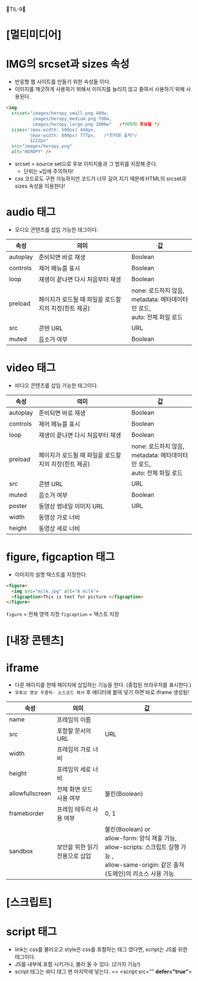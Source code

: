 🦄TIL-9🦄
# [멀티미디어]
# IMG의 srcset과 sizes 속성
- 반응형 웹 사이트를 만들기 위한 속성들 이다.
- 이미지를 깨긋하게 사용하기 위해서 이미지를 늘리지 않고 줄여서 사용하기 위해 사용된다.
```html
<img
  srcset="images/heropy_small.png 400w,
          images/heropy_medium.png 700w,
          images/heropy_large.png 1000w"   /*이미지 후보들 */
  sizes="(max-width: 500px) 444px,
         (max-width: 800px) 777px,   /*최적화 출력*/
         1222px"
  src="images/heropy.png"
  alt="HEROPY" />
```
- srcset = source set으로 후보 이미지들과 그 범위를 지정해 준다.
  - 단위는 `w`임에 주의하자!
- css 코드로도 구현 가능하지만 코드가 너무 길어 지기 때문에 HTML의 srcset과 sizes 속성을 이용한다!

# audio 태그
- 오디오 콘텐츠를 삽임 가능한 태그이다.

|속성|의미|값|
|------|---|---| 
|autoplay|준비되면 바로 재생|Boolean|	
|controls|제어 메뉴를 표시|Boolean|	
|loop|재생이 끝나면 다시 처음부터 재생|Boolean|	
|preload|	페이지가 로드될 때 파일을 로드할지의 지정(힌트 제공)|	none: 로드하지 않음,<br/>metadata: 메타데이터만 로드,<br/>auto: 전체 파일 로드
|src|	콘텐 URL|	URL	|
|muted|음소거 여부|Boolean|

# video 태그
- 비디오 콘텐츠를 삽임 가능한 태그이다.

|속성|의미|값|
|------|---|---| 
|autoplay|준비되면 바로 재생|Boolean|	
|controls|제어 메뉴를 표시|Boolean|	
|loop|재생이 끝나면 다시 처음부터 재생|Boolean|	
|preload|	페이지가 로드될 때 파일을 로드할지의 지정(힌트 제공)|	none: 로드하지 않음,<br/>metadata: 메타데이터만 로드,<br/>auto: 전체 파일 로드
|src|	콘텐 URL|	URL	|
|muted|음소거 여부|Boolean|
|poster|	동영상 썸네일 이미지 URL|	URL|
|width	|동영상 가로 너비|
|height|	동영상 세로 너비|

# figure, figcaption 태그
- 이미지의 설명 텍스트를 지정한다.
```html
<figure>
  <img src="milk.jpg" alt="A milk">
  <figcaption>This is text for picture </figcaption>
</figure>
```
`figure` = 전체 영역 지정
`figcaption` = 텍스트 지정

# [내장 콘텐츠]
# iframe
- 다른 페이지를 현재 페이지에 삽입하는 기능을 한다. (중첩된 브라우저를 표시한다.)
- `유튜브 영상 우클릭- 소스코드 복사` 후 에디터에 붙여 넣기 하면 바로 iframe 생성됨!

|속성|의미|값|
|----|----|--------|
|name|	프레임의 이름|
|src|	포함할 문서의 URL	|URL	
|width	|프레임의 가로 너비		
|height	|프레임의 세로 너비		
|allowfullscreen	|전체 화면 모드 사용 여부|	불린(Boolean)	
|frameborder	|프레임 테두리 사용 여부	|0, 1	
|sandbox|	보안을 위한 읽기 전용으로 삽입	|불린(Boolean) or<br/>allow-form: 양식 제출 가능,<br/>allow-scripts: 스크립트 실행 가능 ,<br/> allow-same-origin: 같은 출처(도메인)의 리소스 사용 가능|

# [스크립트]
# script 태그
- link는 css를 불러오고 style은 css를 포함하는 태그 였다면, script는 JS를 위한 태그이다.
- JS를 내부에 포함 시키거나, 불러 올 수 있다. (2가지 기능!)
- script 태그는 바디 태그 맨 마지막에 넣는다. == <script src="" __defer="true"__>

    
